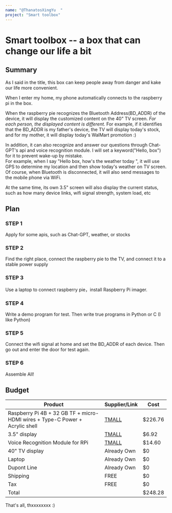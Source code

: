 ```yaml
---
name: "@ThanatosXingYu  "
project: "Smart toolbox"
---
```


# Smart toolbox -- a box that can change our life a bit

## Summary

As I said in the title, this box can keep people away from danger and kake our life more convenient. 

When I enter my home, my phone automatically connects to the raspberry pi in the box. 

When the raspberry pie recognizes the Bluetooth Address(BD_ADDR) of the device, it will display the customized content on the 40" TV screen. *For each person, the displayed content is different.* For example, if it identifies that the BD_ADDR is my father's device, the TV will display today's stock, and for my mother, it will display today's WalMart promotion :)

In addition, it can also recognize and answer our questions through Chat-GPT's api and voice recognition module. I will set a keyword("Hello, box") for it to prevent wake-up by mistake.    
For example, when I say "Hello box, how's the weather today ", it will use GPS to determine my location and then show today's weather on TV screen.
Of course, when Bluetooth is disconnected, it will also send messages to the mobile phone via WiFi.

At the same time, its own 3.5" screen will also display the current status, such as how many device links, wifi signal strength, system load, etc


## Plan
### STEP 1
Apply for some apis, such as Chat-GPT, weather, or stocks

### STEP 2
Find the right place, connect the raspberry pie to the TV, and connect it to a stable power supply

### STEP 3
Use a laptop to connect raspberry pie，install Raspberry Pi imager.

### STEP 4
Write a demo program for test. Then write true programs in Python or C (I like Python)

### STEP 5
Connect the wifi signal at home and set the BD_ADDR of each device. Then go out and enter the door for test again.

### STEP 6
Assemble All!   

## Budget


| Product         | Supplier/Link                         | Cost   |
| --------------- | ------------------------------------- | ------ |
| Raspberry Pi 4B + 32 GB TF + micro-HDMI wires + Type-C Power + Acrylic shell   | [TMALL](https://detail.tmall.com/item_o.htm?abbucket=5&id=624594173139&skuId=4928005546003) | $226.76  |
| 3.5" display | [TMALL](https://detail.tmall.com/item_o.htm?id=615266190445&skuId=4502665842552)  | $6.92 |
| Voice Recognition Module for RPi| [TMALL](https://detail.tmall.com/item_o.htm?id=628429845784)| $14.60 | 
| 40" TV display | Already Own | $0 |
|Laptop | Already Own | $0 |
| Dupont Line | Already Own | $0 |
| Shipping | FREE | $0|
| Tax | FREE | $0 |
| Total | | $248.28 |

That's all, thxxxxxxxx :)
